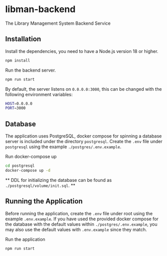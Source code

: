 # libman-backend
The Library Management System Backend Service

## Installation

Install the dependencies, you need to have a Node.js version 18 or higher.

```bash
npm install
```

Run the backend server.

```bash
npm run start
```

By default, the server listens on `0.0.0.0:3000`, this can be changed with the following
environment variables:

```bash
HOST=0.0.0.0
PORT=3000
```

## Database

The application uses PostgreSQL, docker compose for spinning
a database server is included under the directory `postgresql`.
Create the `.env` file under `postgresql` using the example `./postgres/.env.example`.

Run docker-compose up

```bash
cd postgresql
docker-compose up -d
```

** DDL for initializing the database can be found as `./postgresql/volume/init.sql`. **

## Running the Application

Before running the application, create the `.env` file under root
using the example `.env.example`.
If you have used the provided docker compose for the database
with the default values within `./postgres/.env.example`,
you may also use the default values with `.env.example` since they match.

Run the application

```bash
npm run start
```